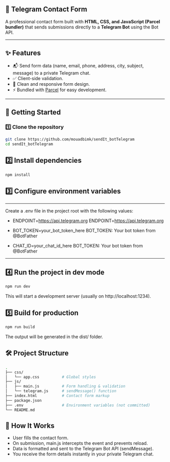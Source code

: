 ## 📩 Telegram Contact Form

A professional contact form built with **HTML, CSS, and JavaScript (Parcel bundler)** that sends submissions directly to a **Telegram Bot** using the Bot API.

---

## ✨ Features

- 📬 Send form data (name, email, phone, address, city, subject, message) to a private Telegram chat.
- ✅ Client-side validation.
- 🎨 Clean and responsive form design.
- ⚡ Bundled with [Parcel](https://parceljs.org/) for easy development.

---

## 🚀 Getting Started

### 1️⃣ Clone the repository

```bash
git clone https://github.com/mouadbimk/sendIt_botTelegram
cd sendIt_botTelegram
```

## 2️⃣ Install dependencies

```bash
npm install
```

## 3️⃣ Configure environment variables

---

Create a .env file in the project root with the following values:

- ENDPOINT=https://api.telegram.org
  ENDPOINT=https://api.telegram.org

- BOT_TOKEN=your_bot_token_here
  BOT_TOKEN: Your bot token from @BotFather

- CHAT_ID=your_chat_id_here
  BOT_TOKEN: Your bot token from @BotFather

---

## 4️⃣ Run the project in dev mode

```bash
npm run dev
```

This will start a development server (usually on http://localhost:1234).

## 5️⃣ Build for production

```bash
npm run build
```

The output will be generated in the dist/ folder.

## 🛠 Project Structure

```bash
.
├── css/
│   └── app.css          # Global styles
├── js/
│   ├── main.js          # Form handling & validation
│   └── telegram.js      # sendMessage() function
├── index.html           # Contact form markup
├── package.json
├── .env                 # Environment variables (not committed)
└── README.md

```

## 📡 How It Works

- User fills the contact form.
- On submission, main.js intercepts the event and prevents reload.
- Data is formatted and sent to the Telegram Bot API (sendMessage).
- You receive the form details instantly in your private Telegram chat.
